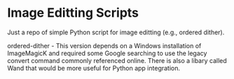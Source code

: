 # Image Editting Scripts
Just a repo of simple Python script for image editting (e.g., ordered dither). 

ordered-dither - This version depends on a Windows installation of ImageMagicK and required some Google searching to use the legacy convert command commonly referenced online. There is also a libary called Wand that would be more useful for Python app integration.
